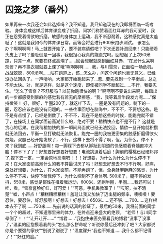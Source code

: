 # 囚笼之梦（番外）

如果再来一次我还会如此选择吗？我不知道。我只知道现在的我即将面临一场考验。
身体变成这样后体育课变成了折磨。同学们称赞着面红耳赤的我可爱时，我正在忍受着情欲的折磨。敏感的身体加上运动，我不断忍耐着，这种感觉真是太羞耻了！这就是我如今的体育课日常。而等会将会进行800米跑步测试。
该怎么办？啊啊啊啊！马上就要开始了，要不装病请假吧？下次还要补测回来！只能硬着头皮上了吗？羞耻倒是一回事，我很担心我真的能跑完吗。回想起了上次50米跑，只差一点，就要在终点高潮了……回会想起就感到面红耳赤，“在发什么呆啊奈酱？再不换衣服就要上课了哦”啊啊啊啊……
我，与川雪奈，正面临一场危机。
战战兢兢，800米啊……站在跑道上，该…怎么办，问这个问题也毫无意义，已经没办法回头了。一声哨响，大家都开始跑起来了…惹…要先找到一个平衡点，总之不能太快。对，就是这样，就是这个速度，即使被同学不断超过……不行，我要忍住。“怎么了雪奈？不舒服吗？以前你跑很快的啊？”啊啊啊不要说出来啊，每踏出的一步都感受到酥麻的感觉若有若无的摩擦感，“我，我等着后半段发力呢……”保持微笑！
好，很好，半圈200了，就这样下去，一圈是没有问题的，剩下的一圈，忍忍应该也是没有问题的。一些往事回想在脑海中，不不不，不要想这些。是不是有点慢了，已经是倒数了，不不不，现在不是想这些的时候，能跑完就不错了，在操场上在同学面前高潮什么的，绝对不要！稍稍快点也不是不行？
这就是贪心的后果。在我稍稍加快的那一瞬间局面就已经无法挽回，情欲一旦开始就积攒就无法回去，平衡一旦打破就无法恢复。跑完一圈的我被更密集的触感折磨得欲火焚烧。双腿已经开始发软了，不行，这样下去将不得了啊，但，为什么，停不下来？我到底……好舒服啊！每一脚踩下去都从脚趾到阴道的快感顺着脊髓直冲大脑！停不下了了！好想要好想要好想要！电流挑逗着后庭！胸前的樱桃已经硬邦邦了,捏下去一定，一定会原地高潮吧！！！好想要，为什么为什么为什么停不下来！在大家面前高潮什么的我不算最讨厌了吗！好想去好想去不行不行啊，好痒，深处好想要，为什么，在大家面前，不能再跑了，但，全身酥麻酥麻的感觉，为什么停不下来，快停下给我停下，为什么控制不了身体啊.
500米了，腿不停的发抖，550米，感觉是惯性在推着我运动，600米，还剩半圈，半圈……我还可以！哇，看，“雪奈酱脸好红，好可爱！”“可恶，手机丢教室了！”“哎呀，拍不清楚”“嘘，小声点！”糟糕糟糕糟糕！羞耻让我又加快了迈出腿的频率，噢噢噢！要忍住，要忍住，好舒服啊！好想去！好想去！650米……还不够……700……这样根本去不了啊……750米……先前说的话真的验证了，最后的50米，我将前面的同学一个个的超过，不知道哪里来的体力，在终点迎来盛大的绝顶。
“老师！与川同学晕倒了！！”“让开让开……”
“博君……”我抱住来医务室看我的博君“没事了没事了，”温柔的回抱摸着我的头“怎么那么拼命呢？听说你最后还冲刺了吧？大家都说你是个要强的家伙”“别说了别说了！”温度骤升“我也不知道……我什么都不记得了！”“好红的脸。”